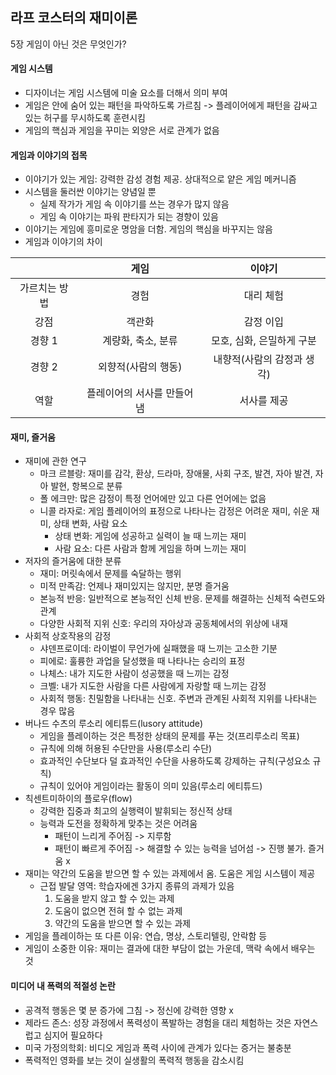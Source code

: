 ## 라프 코스터의 재미이론

5장 게임이 아닌 것은 무엇인가?

#### 게임 시스템

- 디자이너는 게임 시스템에 미술 요소를 더해서 의미 부여
- 게임은 안에 숨어 있는 패턴을 파악하도록 가르침 -> 플레이어에게 패턴을 감싸고 있는 허구를 무시하도록 훈련시킴
- 게임의 핵심과 게임을 꾸미는 외양은 서로 관계가 없음

#### 게임과 이야기의 접목

- 이야기가 있는 게임: 강력한 감성 경험 제공. 상대적으로 얕은 게임 메커니즘
- 시스템을 둘러싼 이야기는 양념일 뿐
  - 실제 작가가 게임 속 이야기를 쓰는 경우가 많지 않음
  - 게임 속 이야기는 파워 판타지가 되는 경향이 있음
- 이야기는 게임에 흥미로운 명암을 더함. 게임의 핵심을 바꾸지는 않음
- 게임과 이야기의 차이

||게임|이야기|
|:-----:|:---:|:---:|
|가르치는 방법|경험|대리 체험|
|강점|객관화|감정 이입|
|경향 1|계량화, 축소, 분류|모호, 심화, 은밀하게 구분|
|경향 2|외향적(사람의 행동)|내향적(사람의 감정과 생각)|
|역할|플레이어의 서사를 만들어냄|서사를 제공|

#### 재미, 즐거움

- 재미에 관한 연구
  - 마크 르블랑: 재미를 감각, 환상, 드라마, 장애물, 사회 구조, 발견, 자아 발견, 자아 발현, 항복으로 분류
  - 폴 에크만: 많은 감정이 특정 언어에만 있고 다른 언어에는 없음
  - 니콜 라자로: 게임 플레이어의 표정으로 나타나는 감정은 어려운 재미, 쉬운 재미, 상태 변화, 사람 요소
    - 상태 변화: 게임에 성공하고 실력이 늘 때 느끼는 재미
    - 사람 요소: 다른 사람과 함께 게임을 하며 느끼는 재미
- 저자의 즐거움에 대한 분류
  - 재미: 머릿속에서 문제를 숙달하는 행위
  - 미적 만족감: 언제나 재미있지는 않지만, 분명 즐거움
  - 본능적 반응: 일반적으로 본능적인 신체 반응. 문제를 해결하는 신체적 숙련도와 관계
  - 다양한 사회적 지위 신호: 우리의 자아상과 공동체에서의 위상에 내재
- 사회적 상호작용의 감정
  - 샤덴프로이데: 라이벌이 무언가에 실패했을 때 느끼는 고소한 기분
  - 피에로: 훌륭한 과업을 달성했을 때 나타나는 승리의 표정
  - 나체스: 내가 지도한 사람이 성공했을 때 느끼는 감정
  - 크벨: 내가 지도한 사람을 다른 사람에게 자랑할 때 느끼는 감정
  - 사회적 행동: 친밀함을 나타내는 신호. 주변과 관계된 사회적 지위를 나타내는 경우 많음
- 버나드 수츠의 루소리 에티튜드(lusory attitude)
  - 게임을 플레이하는 것은 특정한 상태의 문제를 푸는 것(프리루소리 목표)
  - 규칙에 의해 허용된 수단만을 사용(루소리 수단)
  - 효과적인 수단보다 덜 효과적인 수단을 사용하도록 강제하는 규칙(구성요소 규칙)
  - 규칙이 있어야 게임이라는 활동이 의미 있음(루소리 에티튜드)
- 칙센트미하이의 플로우(flow)
  - 강력한 집중과 최고의 실행력이 발휘되는 정신적 상태
  - 능력과 도전을 정확하게 맞추는 것은 어려움
    - 패턴이 느리게 주어짐 -> 지루함
    - 패턴이 빠르게 주어짐 -> 해결할 수 있는 능력을 넘어섬 -> 진행 불가. 즐거움 x
- 재미는 약간의 도움을 받으면 할 수 있는 과제에서 옴. 도움은 게임 시스템이 제공
  - 근접 발달 영역: 학습자에겐 3가지 종류의 과제가 있음
    1. 도움을 받지 않고 할 수 있는 과제
    2. 도움이 없으면 전혀 할 수 없는 과제
    3. 약간의 도움을 받으면 할 수 있는 과제
- 게임을 플레이하는 또 다른 이유: 연습, 명상, 스토리텔링, 안락함 등
- 게임이 소중한 이유: 재미는 결과에 대한 부담이 없는 가운데, 맥락 속에서 배우는 것

#### 미디어 내 폭력의 적절성 논란

- 공격적 행동은 몇 분 증가에 그침 -> 정신에 강력한 영향 x
- 제라드 존스: 성장 과정에서 폭력성이 폭발하는 경험을 대리 체험하는 것은 자연스럽고 심지어 필요하다
- 미국 가정의학회: 비디오 게임과 폭력 사이에 관계가 있다는 증거는 불충분
- 폭력적인 영화를 보는 것이 실생활의 폭력적 행동을 감소시킴
